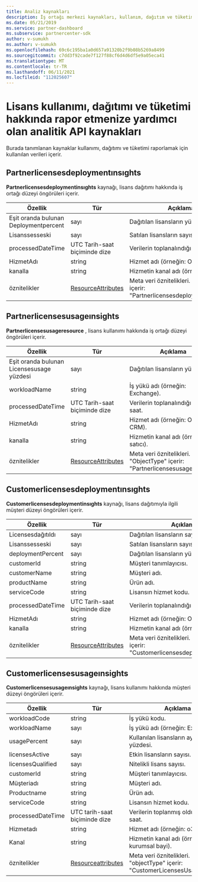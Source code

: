 ```yaml
---
title: Analiz kaynakları
description: İş ortağı merkezi kaynakları, kullanım, dağıtım ve tüketim hakkındaki verileri içerir. İş ortakları ve müşterilerin lisans dağıtımı ve kullanımı hakkındaki öngörüleri içerir.
ms.date: 05/21/2019
ms.service: partner-dashboard
ms.subservice: partnercenter-sdk
author: v-sumukh
ms.author: v-sumukh
ms.openlocfilehash: 69c6c195ba1a0d657a91320b2f9b08b5269a8499
ms.sourcegitcommit: c7dd3f92cade7f127f88cf6d4d6df5e9a05eca41
ms.translationtype: MT
ms.contentlocale: tr-TR
ms.lasthandoff: 06/11/2021
ms.locfileid: "112025607"
---
```

# <a name="analytics-api-resources-that-help-you-report-on-license-usage-deployment-and-consumption"></a>Lisans kullanımı, dağıtımı ve tüketimi hakkında rapor etmenize yardımcı olan analitik API kaynakları

Burada tanımlanan kaynaklar kullanımı, dağıtımı ve tüketimi raporlamak için kullanılan verileri içerir.

## <a name="partnerlicensesdeploymentinsights"></a>Partnerlicensesdeploymentınsıghts

**Partnerlicensesdeploymentinsıghts** kaynağı, lisans dağıtımı hakkında iş ortağı düzeyi öngörüleri içerir.

| Özellik                  | Tür                                                           | Açıklama                                                                         |
|---------------------------|----------------------------------------------------------------|-------------------------------------------------------------------------------------|
| Eşit oranda bulunan Deploymentpercent | sayı                                                         | Dağıtılan lisansların yüzdesi.                                                |
| Lisanssesseski              | sayı                                                         | Satılan lisansların sayısı.                                                        |
| processedDateTime         | UTC Tarih-saat biçiminde dize                                 | Verilerin toplanalındığı tarih ve saat.                                     |
| HizmetAdı               | string                                                         | Hizmet adı (örneğin: O365, CRM).                                                  |
| kanalla                   | string                                                         | Hizmetin kanal adı (örneğin: satıcı).                                    |
| öznitelikler                | [ResourceAttributes](utility-resources.md#resourceattributes) | Meta veri öznitelikleri. "ObjectType" içerir: "Partnerlicensesdeploymentınsıghts" |

## <a name="partnerlicensesusageinsights"></a>Partnerlicensesusageınsights

**Partnerlicensesusageresource** , lisans kullanımı hakkında iş ortağı düzeyi öngörüleri içerir.

| Özellik                     | Tür                                                           | Açıklama                                                                    |
|------------------------------|----------------------------------------------------------------|--------------------------------------------------------------------------------|
| Eşit oranda bulunan Licensesusage yüzdesi | sayı                                                         | Dağıtılan lisansların yüzdesi.                                           |
| workloadName                 | string                                                         | İş yükü adı (örneğin: Exchange).                                             |
| processedDateTime            | UTC Tarih-saat biçiminde dize                                 | Verilerin toplanalındığı tarih ve saat.                                |
| HizmetAdı                  | string                                                         | Hizmet adı (örneğin: O365, CRM).                                             |
| kanalla                      | string                                                         | Hizmetin kanal adı (örneğin: satıcı).                               |
| öznitelikler                   | [ResourceAttributes](utility-resources.md#resourceattributes) | Meta veri öznitelikleri. "ObjectType" içerir: "Partnerlicensesusageınsights" |

## <a name="customerlicensesdeploymentinsights"></a>Customerlicensesdeploymentınsıghts

**Customerlicensesdeploymentinsıghts** kaynağı, lisans dağıtımıyla ilgili müşteri düzeyi öngörüleri içerir.

| Özellik          | Tür                                                           | Açıklama                                                                          |
|-------------------|----------------------------------------------------------------|--------------------------------------------------------------------------------------|
| Licensesdağıtıldı  | sayı                                                         | Dağıtılan lisansların sayısı.                                                     |
| Lisanssesseski      | sayı                                                         | Satılan lisansların sayısı.                                                         |
| deploymentPercent | sayı                                                         | Dağıtılan lisansların yüzdesi.                                        |
| customerId        | string                                                         | Müşteri tanımlayıcısı.                                                             |
| customerName      | string                                                         | Müşteri adı.                                                                   |
| productName       | string                                                         | Ürün adı.                                                                    |
| serviceCode       | string                                                         | Lisansın hizmet kodu.                                                     |
| processedDateTime | UTC Tarih-saat biçiminde dize                                 | Verilerin toplanalındığı tarih ve saat.                                      |
| HizmetAdı       | string                                                         | Hizmet adı (örneğin: O365, CRM).                                                   |
| kanalla           | string                                                         | Hizmetin kanal adı (örneğin: satıcı).                                     |
| öznitelikler        | [ResourceAttributes](utility-resources.md#resourceattributes) | Meta veri öznitelikleri. "ObjectType" içerir: "Customerlicensesdeploymentinsıghts" |

## <a name="customerlicensesusageinsights"></a>Customerlicensesusageınsights

**Customerlicensesusageınsights** kaynağı, lisans kullanımı hakkında müşteri düzeyi öngörüleri içerir.

| Özellik          | Tür                                                           | Açıklama                                                                     |
|-------------------|----------------------------------------------------------------|---------------------------------------------------------------------------------|
| workloadCode      | string                                                         | İş yükü kodu.                                                              |
| workloadName      | sayı                                                         | İş yükü adı (örneğin: Exchange).                                              |
| usagePercent      | sayı                                                         | Kullanılan lisansların ayarlanmış yüzdesi.                                       |
| licensesActive    | sayı                                                         | Etkin lisansların sayısı.                                                  |
| licensesQualified | sayı                                                         | Nitelikli lisans sayısı.                                               |
| customerId        | string                                                         | Müşteri tanımlayıcısı.                                                        |
| Müşteriadı      | string                                                         | Müşteri adı.                                                              |
| Productname       | string                                                         | Ürün adı.                                                               |
| serviceCode       | string                                                         | Lisansın hizmet kodu.                                                |
| processedDateTime | UTC tarih-saat biçiminde dize                                 | Verilerin toplanmış olduğu tarih ve saat.                                 |
| Hizmetadı       | string                                                         | Hizmet adı (örneğin: o365, crm).                                              |
| Kanal           | string                                                         | Hizmetin kanal adı (örneğin: kurumsal bayi).                                |
| öznitelikler        | [Resourceattributes](utility-resources.md#resourceattributes) | Meta veri öznitelikleri. "objectType" içerir: "CustomerLicensesUsageInsights" |